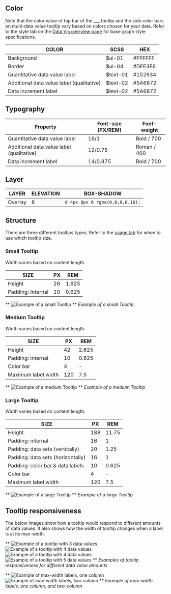 ## Color
Note that the color value of top bar of the ___ tooltip and the side color bars on multi-data value tooltip vary based on colors chosen for your data. Refer to the style tab on the [Data Vis overview page](/data-vis/overview/colors) for base graph style specifications.

| COLOR            | SCSS                   | HEX        |
|------------------|------------------------|------------|
| Background       | $ui-01                 | #FFFFFF    |
| Border           | $ui-04                 | #DFE3E6    |
| Quantitative data value label | $text-01  | #152934    |
| Additional data value label (qualitative) | $text-02  | #5A6872   |
| Data increment label  | $text-02  | #5A6872  |

## Typography
| Property         | Font-size (PX/REM) |  Font-weight |
|------------------|--------------------|--------------|
| Quantitative data value label | 16/1  | Bold / 700   |
| Additional data value label (qualitative) | 12/0.75   | Roman / 400   |
| Data increment label  | 14/0.875      | Bold / 700   |

## Layer
| LAYER      | ELEVATION  | BOX-SHADOW                       |
|------------|------------|----------------------------------|
| Overlay    | 8          | `0 4px 8px 0 rgba(0,0,0,0.10);`  |


## Structure
There are three different tooltips types. Refer to the [usage tab](/data-vis/tooltip/usage) for when to use which tooltip size.

### Small Tooltip
Width varies based on content length.

| SIZE                | PX    |  REM   |
|---------------------|-------|--------|
| Height				  |  26   | 1.625  |
| Padding: Internal   |  10   | 0.625  |


**
![Example of a small Tooltip](images/style-tooltip-1.png)
**
_Example of a small Tooltip_

### Medium Tooltip
Width varies based on content length.

| SIZE                | PX    |  REM   |
|---------------------|-------|--------|
| Height				  |  42   | 2.625  |
| Padding: internal   |  10   | 0.625  |  
| Color bar           |  4    | -      |
| Maximum label width |  120  | 7.5    |  


**
![Example of a medium Tooltip](images/style-tooltip-2.png)
**
_Example of a medium Tooltip_

### Large Tooltip
Width varies based on content length.

| SIZE                | PX    |  REM   |
|---------------------|-------|--------|
| Height				  | 188   | 11.75  |
| Padding: internal   |  16   | 1      |  
| Padding: data sets (vertically) |  20    | 1.25  |
| Padding: data sets (horizontally)  |  16   | 1   |
| Padding: color bar & data labels   |  10   | 0.625 |
| Color bar      | 4     | -      |
| Maximum label width |  120  | 7.5    |  


**
![Example of a large Tooltip](images/style-tooltip-3.png)
**
_Example of a large Tooltip_

## Tooltip responsiveness
The below images show how a tooltip would respond to different amounts of data values. It also shows how the width of tooltip changes when a label is at its max-width.

**
![Example of a tooltip with 3 data values](images/style-tooltip-4.png)
![Example of a tooltip with 4 data values](images/style-tooltip-5.png)
![Example of a tooltip with 4 data values](images/style-tooltip-6.png)
![Example of a tooltip with 5 data values](images/style-tooltip-3.png)
**
_Examples of tooltip responsiveness for different data value amounts_

**
![Example of max-width labels, one column](images/style-tooltip-7.png)
![Example of max-width labels, two column](images/style-tooltip-8.png)
**
_Example of max-width labels, one column, and two-column_

